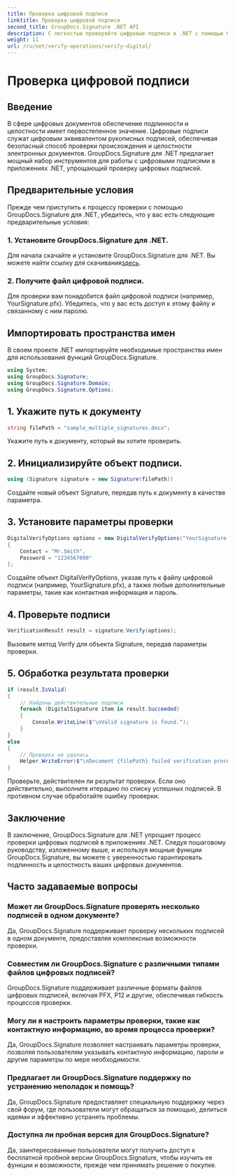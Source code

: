 ```yaml
---
title: Проверка цифровой подписи
linktitle: Проверка цифровой подписи
second_title: GroupDocs.Signature .NET API
description: С легкостью проверяйте цифровые подписи в .NET с помощью GroupDocs.Signature. Обеспечьте подлинность и целостность документа без особых усилий.
weight: 11
url: /ru/net/verify-operations/verify-digital/
---
```


# Проверка цифровой подписи

## Введение
В сфере цифровых документов обеспечение подлинности и целостности имеет первостепенное значение. Цифровые подписи служат цифровым эквивалентом рукописных подписей, обеспечивая безопасный способ проверки происхождения и целостности электронных документов. GroupDocs.Signature для .NET предлагает мощный набор инструментов для работы с цифровыми подписями в приложениях .NET, упрощающий проверку цифровых подписей.
## Предварительные условия
Прежде чем приступить к процессу проверки с помощью GroupDocs.Signature для .NET, убедитесь, что у вас есть следующие предварительные условия:
### 1. Установите GroupDocs.Signature для .NET.
 Для начала скачайте и установите GroupDocs.Signature для .NET. Вы можете найти ссылку для скачивания[здесь](https://releases.groupdocs.com/signature/net/).
### 2. Получите файл цифровой подписи.
Для проверки вам понадобится файл цифровой подписи (например, YourSignature.pfx). Убедитесь, что у вас есть доступ к этому файлу и связанному с ним паролю.

## Импортировать пространства имен
В своем проекте .NET импортируйте необходимые пространства имен для использования функций GroupDocs.Signature.

```csharp
using System;
using GroupDocs.Signature;
using GroupDocs.Signature.Domain;
using GroupDocs.Signature.Options;
```
## 1. Укажите путь к документу
```csharp
string filePath = "sample_multiple_signatures.docx";
```
Укажите путь к документу, который вы хотите проверить.
## 2. Инициализируйте объект подписи.
```csharp
using (Signature signature = new Signature(filePath))
```
Создайте новый объект Signature, передав путь к документу в качестве параметра.
## 3. Установите параметры проверки
```csharp
DigitalVerifyOptions options = new DigitalVerifyOptions("YourSignature.pfx")
{
    Contact = "Mr.Smith",
    Password = "1234567890"
};
```
Создайте объект DigitalVerifyOptions, указав путь к файлу цифровой подписи (например, YourSignature.pfx), а также любые дополнительные параметры, такие как контактная информация и пароль.
## 4. Проверьте подписи
```csharp
VerificationResult result = signature.Verify(options);
```
Вызовите метод Verify для объекта Signature, передав параметры проверки.
## 5. Обработка результата проверки
```csharp
if (result.IsValid)
{
    // Найдены действительные подписи
    foreach (DigitalSignature item in result.Succeeded)
    {
        Console.WriteLine($"\nValid signature is found.");
    }
}
else
{
    // Проверка не удалась
    Helper.WriteError($"\nDocument {filePath} failed verification process.");
}
```
Проверьте, действителен ли результат проверки. Если оно действительно, выполните итерацию по списку успешных подписей. В противном случае обработайте ошибку проверки.

## Заключение
В заключение, GroupDocs.Signature для .NET упрощает процесс проверки цифровых подписей в приложениях .NET. Следуя пошаговому руководству, изложенному выше, и используя мощные функции GroupDocs.Signature, вы можете с уверенностью гарантировать подлинность и целостность ваших цифровых документов.
## Часто задаваемые вопросы
### Может ли GroupDocs.Signature проверять несколько подписей в одном документе?
Да, GroupDocs.Signature поддерживает проверку нескольких подписей в одном документе, предоставляя комплексные возможности проверки.
### Совместим ли GroupDocs.Signature с различными типами файлов цифровых подписей?
GroupDocs.Signature поддерживает различные форматы файлов цифровых подписей, включая PFX, P12 и другие, обеспечивая гибкость процессов проверки.
### Могу ли я настроить параметры проверки, такие как контактную информацию, во время процесса проверки?
Да, GroupDocs.Signature позволяет настраивать параметры проверки, позволяя пользователям указывать контактную информацию, пароли и другие параметры по мере необходимости.
### Предлагает ли GroupDocs.Signature поддержку по устранению неполадок и помощь?
Да, GroupDocs.Signature предоставляет специальную поддержку через свой форум, где пользователи могут обращаться за помощью, делиться идеями и эффективно устранять проблемы.
### Доступна ли пробная версия для GroupDocs.Signature?
Да, заинтересованные пользователи могут получить доступ к бесплатной пробной версии GroupDocs.Signature, чтобы изучить ее функции и возможности, прежде чем принимать решение о покупке.